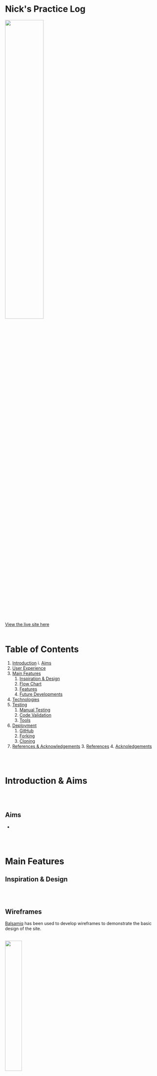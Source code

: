 # Nick's Practice Log
<img src="readme-imgs/titles.png" width="50%">
<br/>

[View the live site here](https://nicks-practice-log.herokuapp.com/)
<br/>
<br/>

# Table of Contents
1. [Introduction](#introduction)
    i. [Aims](#aims)
2. [User Experience](#user-experience-ux)
3. [Main Features](#main-features)
    1. [Inspiration & Design](#inspiration--design)
    4. [Flow Chart](#)
    5. [Features](#features)
    7. [Future Developments](#future-developments)
4. [Technologies](#technologies)
5. [Testing](#testing)
    1. [Manual Testing](#manual-testing)
    2. [Code Validation](#code-validation)
    4. [Tools](#tools)
6. [Deployment](#deployment)
    1. [GitHub](#github)
    2. [Forking](#forking)
    3. [Cloning](#cloning)
7. [References & Acknowledgements](#references--acknowledgements)
   3. [References](#references)
   4. [Acknoledgements](#acknoledgements)
<br />
<br />

# Introduction & Aims

<br>
<br>


## Aims
- 
<br />
<br />


# Main Features
## Inspiration & Design

<br />
<br />


## Wireframes
[Balsamiq](https://balsamiq.cloud/) has been used to develop wireframes to demonstrate the basic design of the site.
<br />
<br />

<img src="" width="33%">

<br />
<br />

## Features
<img src="" width="40%">

<br />
<br />


## User Stories
<br />
<br />

<br />
<br />
In intend to

I do not intend to

## Future Developments
This project has a great deal of developmental potential in features that could eventually add increased functionality and a deeper user experiece. 
The following are a few examples:
- Get logs with certain scores
- After viewing lists of exercises, immediatly have the option to add more
<br />
<br />

# Technologies
Languages used in this site are [Python]

Additional technologies include: 

- [GitHub](https://github.com/)
  - Site repository
- [Gitpod](https://gitpod.io/)
  - Online IDE for all coding work and site file management, terminal was used to add, commit, and push to Github
<br />
<br />

# 3rd party Modules
art



# Testing
## Pep8
This program is free of any Pep8 errors. There are however a number of suggestions and warnings against my use of global variables and their naming style. My global variables do not act as constants which the Pep8 validator believes they are. This project represents a learning curve for me with Python and its good practice conventions, I believe the use of global variables was a logical step within the scope of this project and in my learning the language. I understood too late to the deadline of this project that this isn't considered 'good practice'. Therefore, for future developments I will adapt this program to take this into account.
<br />
<br />

## Manual Testing 
Each function and validation has been manually tested. All testing logs can her viewed here:
[>> Testing](testing.md)
<br />
<br />


## Tools
Tools used in the development of this project include:
- [GitHub](https://github.com/)
- [GitPod](https://gitpod.io/)
- [Heroku](https://heroku.com/)
- [Python Tutor](https://pythontutor.com/visualize.html#mode=edit)
- [Lucid Chart](https://www.lucidchart.com/)
- [Google Drive](https://www.google.co.uk/intl/en-GB/drive/)
- [Google Sheets](https://www.google.co.uk/sheets/about/)
<br />
<br />

# Deployment
The live site can be accessed [here](https://nicks-practice-log.herokuapp.com/)
<br />
<br />

## Heroku
This project was deloyed to [Heroku](https://heroku.com/) with the following steps:
1. Log in to Heroku (create an account if necessary)
2. Navigate to your dashboard, click "New" and select "Create new app"
3. Input an appropriate name for your project and choose a region
4. Click the "Settings" tab
5. Click "Reveal Config Vars"
6. Input PORT and 8000 as one config var and click add
7. Input CREDS and the information from your Google Sheet API creds file as another config var and click add
8. Click "Add buildpack"
9. Add "nodejs" and "python" from the list or search if required, click save.
10. Ensure python is the first build pack. YOu can drag to change the order
11. Select "Deploy" from the heading tabs
12. Select "GitHub - Connect to GitHub" next to the Deployment Methods
13. Click "Connect to GitHub"
14. Search for the repository ("practice-log") and click to connect
15. Click either 'Enable Automatic Deploys' or 'Deploy Branch' to deploy manually. If you select Deploy Branch please note you will need to manually deploy each time you update the repository.
16. Finally, click 'View' to visit the deployed site. It may take a moment to become visible
<br />
<br />

## Forking
To fork this repository on [Github](https://github.com/NickWaldock/practice-log) proceed with the following steps:
1. Log it to GitHub (create an account if necessary)
2. Locate the [GitHub Respository](https://github.com/NickWaldock/practice-log)
3. On the repository page, find the 'Fork' menu in the top right, click on the small down arrow
4. Select '+ Create a new fork'
5. Remane repository as required
6. Click 'Create Fork'
7. You now have your forked version of this repository
<br />
<br />

## Cloning
To clone the repository procees with the following steps:
1. Log in to GitHub (create an account if necessary)
2. Locate the [GitHub Respository](https://github.com/NickWaldock/practice-log)
3. On the repository page, find and click on the 'Code' menu in the mid-top right of the page
4. Choose to either download or open in GitHub Desktop,
  - or;
    5. Choose the HTTPS option and copy the URL to your clipboard
    6. - To clone the repository using HTTPS, under "HTTPS", copy the url
       - To clone the repository using an SSH key, including a certificate issued by your organization's SSH certificate authority, click SSH, then copy the url
       - To clone a repository using GitHub CLI, click GitHub CLI, then copy url
    7. Open Terminal and change the current directory to where you want the cloned directory
    8. Type git clone, and paste the url, press Enter to create your local clone
<br />
<br />

# References & Acknoledgements


## References

The following sites were used for syntax checking, problem solving, and general coding concept referencing:
- 

<br />
<br />

## Acknoledgements























References
General
https://www.programiz.com/python-programming/methods/string/lower
https://railsware.com/blog/python-for-machine-learning-indexing-and-slicing-for-lists-tuples-strings-and-other-sequential-types/
https://www.edureka.co/blog/python-list-length/
https://docs.gspread.org/en/latest/user-guide.html

Clear screen
https://www.geeksforgeeks.org/clear-screen-python/

Datetime formatting
https://pynative.com/python-datetime-format-strftime/

Checking string format
https://www.adamsmith.haus/python/answers/how-to-check-if-a-string-matches-a-pattern-in-python

Checking for integer
https://bobbyhadz.com/blog/python-check-if-input-is-integer#:~:text=isdigit()%20%23-,Use%20the%20str.,point%20numbers%20or%20negative%20numbers.
https://pythonguides.com/python-check-if-the-variable-is-an-integer/

Code checker
https://www.pythonchecker.com/

The slow print
https://replit.com/talk/learn/The-Slow-Print/44741

pretty printer
https://docs.python.org/3/library/pprint.html

Console Art
https://github.com/sepandhaghighi/art


https://kodify.net/python/math/round-integers/

Random
https://pynative.com/python-random-choice/

Conditionals
https://www.openbookproject.net/books/bpp4awd/ch04.html

Strip
https://www.w3schools.com/python/ref_string_strip.asp

BUGS
Data not pushing to spreadsheet - due to attemping to send dictionary objects across. Topics dicts function removed and replaced with a log_exercises function